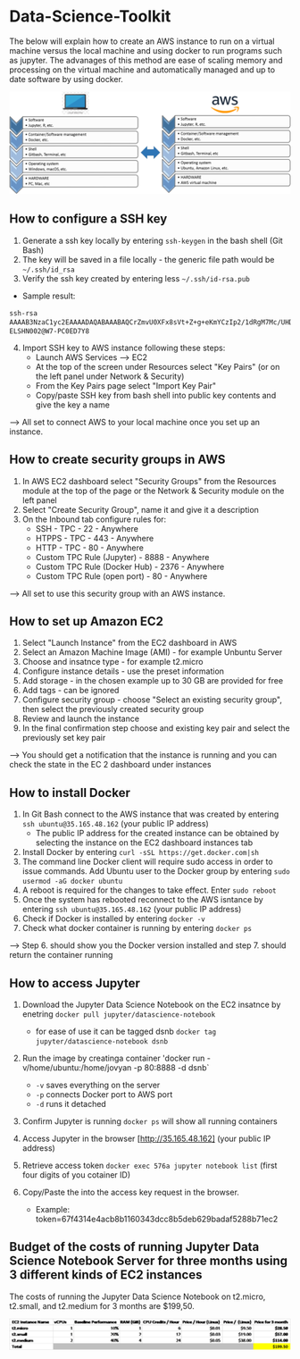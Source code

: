 # Data-Science-Toolkit

The below will explain how to create an AWS instance to run on a virtual machine versus the local machine and using docker to run programs such as jupyter. The advanages of this method are ease of scaling memory and processing on the virtual machine and automatically managed and up to date software by using docker.

![AWS vs. local](https://github.com/cleonadja/Data-Science-Toolkit/blob/master/Machine.png)


## How to configure a SSH key

 1. Generate a ssh key locally by entering `ssh-keygen` in the bash shell (Git Bash)
 2. The key will be saved in a file locally - the generic file path would be `~/.ssh/id_rsa`
 3. Verify the ssh key created by entering less `~/.ssh/id-rsa.pub`
   - Sample result:
    
    ssh-rsa            AAAAB3NzaC1yc2EAAAADAQABAAABAQCrZmvU0XFx8sVt+Z+g+eKmYCzIp2/1dRgM7Mc/UHD4H2Hz61PAaKM3uksBTNDw8NOzojsKQesURXUj2OiJ5/0qFvnA4vMsFgk0xtiLdOYst+MgGQOHzhMo8+5/j6ASQxFBfZlKPV0qgw7NxYFLC0j0FMlQmumy0wIeUcmVoAgJwm/bFUbKwuYwgXV+dTXN+p8Ox2AAig+JSJprPIlCpjooXgzssNSQUSt5DzriTWQahdtiWIdehRApDyOeKGac8iTS5bdD1/7lL6mUPaXH778A77zerP/OoUmmqKMr6NZE63MhcukRFw/40Xvb9wScuZ8AVjcau7RNqzHoTeEsTiql ELSHN002@W7-PC0ED7Y8
    
 4. Import SSH key to AWS instance following these steps:
    - Launch AWS Services --> EC2
    - At the top of the screen under Resources select "Key Pairs" (or on the left panel under Network & Security)
    - From the Key Pairs page select "Import Key Pair"
    - Copy/paste SSH key from bash shell into public key contents and give the key a name

--> All set to connect AWS to your local machine once you set up an instance.  
    
## How to create security groups in AWS

 1. In AWS EC2 dashboard select "Security Groups" from the Resources module at the top of the page or the Network & Security module on the left panel
 2. Select "Create Security Group", name it and give it a description
 3. On the Inbound tab configure rules for:
    - SSH - TPC - 22 - Anywhere
    - HTPPS - TPC - 443 - Anywhere
    - HTTP - TPC - 80 - Anywhere
    - Custom TPC Rule (Jupyter) - 8888 - Anywhere
    - Custom TPC Rule (Docker Hub) - 2376 - Anywhere
    - Custom TPC Rule (open port) - 80 - Anywhere

--> All set to use this security group with an AWS instance.

## How to set up Amazon EC2

 1. Select "Launch Instance" from the EC2 dashboard in AWS
 2. Select an Amazon Machine Image (AMI) - for example Unbuntu Server
 3. Choose and insatnce type - for example t2.micro
 4. Configure instance details - use the preset information
 5. Add storage - in the chosen example up to 30 GB are provided for free
 6. Add tags - can be ignored
 7. Configure security group - choose "Select an existing security group", then select the previously created security group
 8. Review and launch the instance
 9. In the final confirmation step choose and existing key pair and select the previously set key pair

--> You should get a notification that the instance is running and you can check the state in the EC 2 dashboard under instances

## How to install Docker 

 1. In Git Bash connect to the AWS instance that was created by entering `ssh ubuntu@35.165.48.162` (your public IP address)
     - The public IP address for the created instance can be obtained by selecting the instance on the EC2 dashboard instances tab
 2. Install Docker by entering `curl -sSL https://get.docker.com|sh`
 3. The command line Docker client will require sudo access in order to issue commands. Add Ubuntu user to the Docker group by entering `sudo usermod -aG docker ubuntu`
 4. A reboot is required for the changes to take effect. Enter `sudo reboot`
 5. Once the system has rebooted reconnect to the AWS isntance by entering `ssh ubuntu@35.165.48.162` (your public IP address)
 6. Check if Docker is installed by entering `docker -v`
 7. Check what docker container is running by entering `docker ps`
 
--> Step 6. should show you the Docker version installed and step 7. should return the container running

## How to access Jupyter

 1. Download the Jupyter Data Science Notebook on the EC2 insatnce by enetring `docker pull jupyter/datascience-notebook` 
    - for ease of use it can be tagged dsnb `docker tag jupyter/datascience-notebook dsnb`
 2. Run the image by creatinga container 'docker run -v/home/ubuntu:/home/jovyan -p 80:8888 -d dsnb`
    - `-v` saves everything on the server
    - `-p` connects Docker port to AWS port
    - `-d` runs it detached
    
 3. Confirm Jupyter is running `docker ps` will show all running containers
 4. Access Jupyter in the browser [http://35.165.48.162] (your public IP address)
 5. Retrieve access token `docker exec 576a jupyter notebook list` (first four digits of you cotainer ID)
 6. Copy/Paste the into the access key request in the browser.
    - Example: token=67f4314e4acb8b1160343dcc8b5deb629badaf5288b71ec2 

## Budget of the costs of running Jupyter Data Science Notebook Server for three months using 3 different kinds of EC2 instances

The costs of running the Jupyter Data Science Notebook on t2.micro, t2.small, and t2.medium for 3 months are $199,50.

![Cost Analysis](https://github.com/cleonadja/Data-Science-Toolkit/blob/master/Cost%20Analysis.png)
